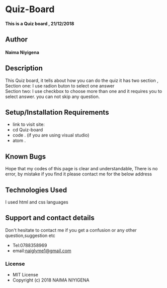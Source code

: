 # Quiz-Board
#### This is a Quiz board , 21/12/2018
## Author
#### **Naima Niyigena**
## Description
This Quiz board, it tells about how you can do the quiz it has two section ,
Section one: I use radion buton to select one answer  
Section two:  I use checkbox to choose more than one
and it requires you to select answer. you can not skip any question.
## Setup/Installation Requirements
* link to visit site: 
* cd Quiz-board
* code . (if you are using visual studio)
* atom .
## Known Bugs
Hope that my codes of this page is clear and understandable,
There is no error, by mistake if you find it please contact me for the below address
## Technologies Used
I used html and css languages
## Support and contact details
Don't hesitate to contact me if you get a confusion or any other question,suggestion etc
* Tel:0788358969
* email:naiglyme1@gmail.com
### License
* MIT License
* Copyright (c) 2018 NAIMA NIYIGENA